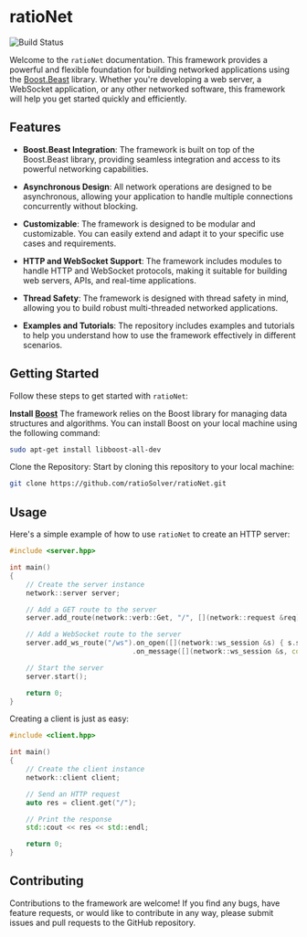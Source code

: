 # ratioNet

![Build Status](https://github.com/ratioSolver/ratioNet/actions/workflows/cmake.yml/badge.svg)

Welcome to the `ratioNet` documentation. This framework provides a powerful and flexible foundation for building networked applications using the [Boost.Beast](https://github.com/boostorg/beast) library. Whether you're developing a web server, a WebSocket application, or any other networked software, this framework will help you get started quickly and efficiently.

## Features

- **Boost.Beast Integration**: The framework is built on top of the Boost.Beast library, providing seamless integration and access to its powerful networking capabilities.

- **Asynchronous Design**: All network operations are designed to be asynchronous, allowing your application to handle multiple connections concurrently without blocking.

- **Customizable**: The framework is designed to be modular and customizable. You can easily extend and adapt it to your specific use cases and requirements.

- **HTTP and WebSocket Support**: The framework includes modules to handle HTTP and WebSocket protocols, making it suitable for building web servers, APIs, and real-time applications.

- **Thread Safety**: The framework is designed with thread safety in mind, allowing you to build robust multi-threaded networked applications.

- **Examples and Tutorials**: The repository includes examples and tutorials to help you understand how to use the framework effectively in different scenarios.

## Getting Started
Follow these steps to get started with `ratioNet`:

**Install [Boost](https://www.boost.org)**
The framework relies on the Boost library for managing data structures and algorithms. You can install Boost on your local machine using the following command:

```bash
sudo apt-get install libboost-all-dev
```

Clone the Repository: Start by cloning this repository to your local machine:

```bash
git clone https://github.com/ratioSolver/ratioNet.git
```

## Usage

Here's a simple example of how to use `ratioNet` to create an HTTP server:

```cpp
#include <server.hpp>

int main()
{
    // Create the server instance
    network::server server;

    // Add a GET route to the server
    server.add_route(network::verb::Get, "/", [](network::request &req) { return std::make_unique<network::html_response>("<html><body><h1>Hello, World!</h1></body></html>"); });

    // Add a WebSocket route to the server
    server.add_ws_route("/ws").on_open([](network::ws_session &s) { s.send("Hello, World!"); })
                              .on_message([](network::ws_session &s, const std::string &msg) { s.send(msg); });

    // Start the server
    server.start();

    return 0;
}
```

Creating a client is just as easy:

```cpp
#include <client.hpp>

int main()
{
    // Create the client instance
    network::client client;

    // Send an HTTP request
    auto res = client.get("/");

    // Print the response
    std::cout << res << std::endl;

    return 0;
}
```

## Contributing
Contributions to the framework are welcome! If you find any bugs, have feature requests, or would like to contribute in any way, please submit issues and pull requests to the GitHub repository.
